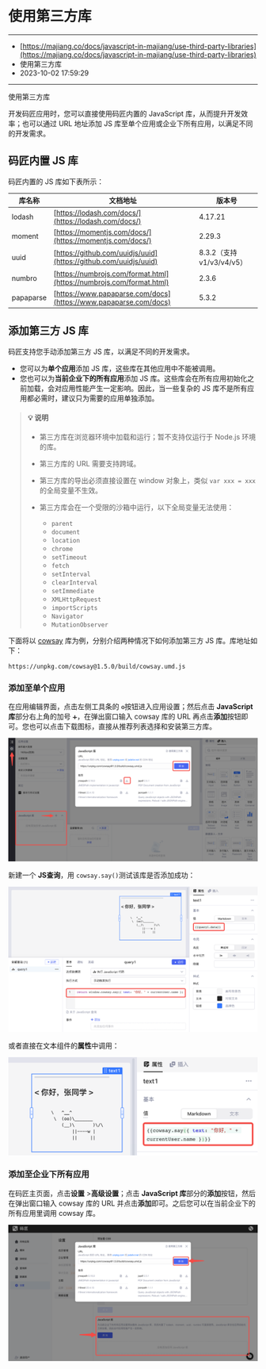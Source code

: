 # 使用第三方库

---

* [https://majiang.co/docs/javascript-in-majiang/use-third-party-libraries](https://majiang.co/docs/javascript-in-majiang/use-third-party-libraries)
* 使用第三方库
* 2023-10-02 17:59:29

---

使用第三方库

开发码匠应用时，您可以直接使用码匠内置的 JavaScript 库，从而提升开发效率；也可以通过 URL 地址添加 JS 库至单个应用或企业下所有应用，以满足不同的开发需求。

## 码匠内置 JS 库

码匠内置的 JS 库如下表所示：

|**库名称**|**文档地址**|**版本号**|
| -----------| --| ---------------------------|
|lodash|[https://lodash.com/docs/](https://lodash.com/docs/)|4.17.21|
|moment|[https://momentjs.com/docs/](https://momentjs.com/docs/)|2.29.3|
|uuid|[https://github.com/uuidjs/uuid](https://github.com/uuidjs/uuid)|8.3.2（支持 v1/v3/v4/v5）|
|numbro|[https://numbrojs.com/format.html](https://numbrojs.com/format.html)|2.3.6|
|papaparse|[https://www.papaparse.com/docs](https://www.papaparse.com/docs)|5.3.2|

## 添加第三方 JS 库

码匠支持您手动添加第三方 JS 库，以满足不同的开发需求。

* 您可以为**单个应用**添加 JS 库，这些库在其他应用中不能被调用。
* 您也可以为**当前企业下的所有应用**添加 JS 库。这些库会在所有应用初始化之前加载，会对应用性能产生一定影响。因此，当一些复杂的 JS 库不是所有应用都必需时，建议只为需要的应用单独添加。

> #### 💡 说明
>
> * 第三方库在浏览器环境中加载和运行；暂不支持仅运行于 Node.js 环境的库。
> * 第三方库的 URL 需要支持跨域。
> * 第三方库的导出必须直接设置在 window 对象上，类似 `var xxx = xxx`​ 的全局变量不生效。
> * 第三方库会在一个受限的沙箱中运行，以下全局变量无法使用：
>
>   * ​`parent`​
>   * ​`document`​
>   * ​`location`​
>   * ​`chrome`​
>   * ​`setTimeout`​
>   * ​`fetch`​
>   * ​`setInterval`​
>   * ​`clearInterval`​
>   * ​`setImmediate`​
>   * ​`XMLHttpRequest`​
>   * ​`importScripts`​
>   * ​`Navigator`​
>   * ​`MutationObserver`​

下面将以 [cowsay](https://github.com/piuccio/cowsay) 库为例，分别介绍两种情况下如何添加第三方 JS 库。库地址如下：

```plain
https://unpkg.com/cowsay@1.5.0/build/cowsay.umd.js
```

### 添加至单个应用

在应用编辑界面，点击左侧工具条的 `⚙️`​ 按钮进入应用设置；然后点击 **JavaScript 库**部分右上角的加号 `➕`​，在弹出窗口输入 cowsay 库的 URL 再点击**添加**按钮即可。您也可以点击下载图标，直接从推荐列表选择和安装第三方库。

​![](assets/n1-20231002175930-0nv8k3f.png)​

新建一个 **JS查询**​，用 `cowsay.say()`​ 测试该库是否添加成功：

​![](assets/2-20231002175930-3ejrtk1.png)​

或者直接在文本组件的**属性**中调用：

​![](assets/3-20231002175930-jm93nka.png)​

### 添加至企业下所有应用

在码匠主页面，点击**设置** > ​**高级设置**​；点击 **JavaScript 库**部分的**添加**按钮，然后在弹出窗口输入 cowsay 库的 URL 并点击**添加**即可。之后您可以在当前企业下的所有应用里调用 cowsay 库。

​![](assets/n4-20231002175930-5ltb0nk.png)​
